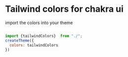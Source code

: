 # Tailwind colors for chakra ui


import the colors into your theme

```jsx

import {tailwindColors}  from "./";
createTheme({
  colors: tailwindColors
})

```

